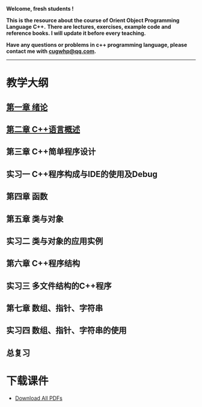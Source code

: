 **Welcome, fresh students !**

**This is the resource about the course of Orient Object Programming Language C++.**
**There are lectures, exercises, example code and reference books. I will update it before every teaching.**

**Have any questions or problems in c++ programming language, please contact me with <cugwhp@qq.com>.**

---

# 教学大纲
## [第一章 绪论](./Ch1_Introduction.md)
## [第二章 C++语言概述](/Ch2_C++Basic.md)
## 第三章 C++简单程序设计
## 实习一 C++程序构成与IDE的使用及Debug
## 第四章 函数
## 第五章 类与对象
## 实习二 类与对象的应用实例
## 第六章 C++程序结构	
## 实习三 多文件结构的C++程序
## 第七章 数组、指针、字符串
## 实习四 数组、指针、字符串的使用 
## 总复习

# 下载课件
- [Download All PDFs](https://github.com/cugwhp/OOPCPP/tree/master/docs/PDFs)
